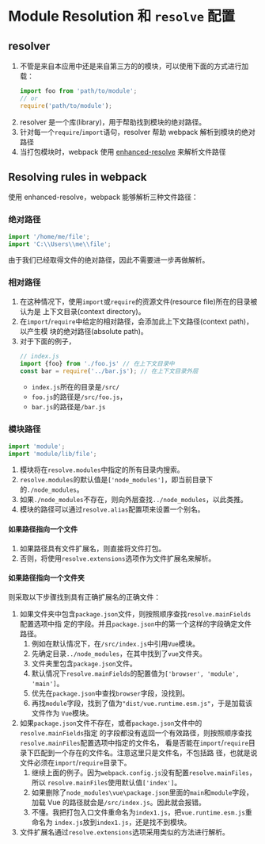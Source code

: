 # Module Resolution 和 `resolve` 配置


## resolver
1. 不管是来自本应用中还是来自第三方的的模块，可以使用下面的方式进行加载：
    ```js
    import foo from 'path/to/module';
    // or
    require('path/to/module');
    ```
2. resolver 是一个库(library)，用于帮助找到模块的绝对路径。
3. 针对每一个`require`/`import`语句，resolver 帮助 webpack 解析到模块的绝对路径
4. 当打包模块时，webpack 使用 [enhanced-resolve](https://github.com/webpack/enhanced-resolve)
来解析文件路径


## Resolving rules in webpack
使用 enhanced-resolve，webpack 能够解析三种文件路径：

### 绝对路径
```js
import '/home/me/file';
import 'C:\\Users\\me\\file';
```
由于我们已经取得文件的绝对路径，因此不需要进一步再做解析。

### 相对路径
1. 在这种情况下，使用`import`或`require`的资源文件(resource file)所在的目录被认为是
上下文目录(context directory)。
2. 在`import`/`require`中给定的相对路径，会添加此上下文路径(context path)，以产生模
块的绝对路径(absolute path)。
3. 对于下面的例子，
    ```js
    // index.js
    import {foo} from './foo.js' // 在上下文目录中
    const bar = require('../bar.js'); // 在上下文目录外层
    ```
    * `index.js`所在的目录是`/src/`
    * `foo.js`的路径是`/src/foo.js`，
    * `bar.js`的路径是`/bar.js`

### 模块路径
```js
import 'module';
import 'module/lib/file';
```
1. 模块将在`resolve.modules`中指定的所有目录内搜索。
2. `resolve.modules`的默认值是`['node_modules']`，即当前目录下的`./node_modules`。
3. 如果`./node_modules`不存在，则向外层查找`../node_modules`，以此类推。
4. 模块的路径可以通过`resolve.alias`配置项来设置一个别名。

#### 如果路径指向一个文件
1. 如果路径具有文件扩展名，则直接将文件打包。
2. 否则，将使用`resolve.extensions`选项作为文件扩展名来解析。

#### 如果路径指向一个文件夹
则采取以下步骤找到具有正确扩展名的正确文件：
1. 如果文件夹中包含`package.json`文件，则按照顺序查找`resolve.mainFields`配置选项中指
定的字段。并且`package.json`中的第一个这样的字段确定文件路径。
    1. 例如在默认情况下，在`/src/index.js`中引用`Vue`模块。
    2. 先确定目录`../node_modules`，在其中找到了`vue`文件夹。
    3. 文件夹里包含`package.json`文件。
    4. 默认情况下`resolve.mainFields`的配置值为`['browser', 'module', 'main']`。
    5. 优先在`package.json`中查找`browser`字段，没找到。
    6. 再找`module`字段，找到了值为`"dist/vue.runtime.esm.js"`，于是加载该文件作为
        `Vue`模块。
2. 如果`package.json`文件不存在，或者`package.json`文件中的`resolve.mainFields`指定
的字段都没有返回一个有效路径，则按照顺序查找`resolve.mainFiles`配置选项中指定的文件名，
看是否能在`import`/`require`目录下匹配到一个存在的文件名。注意这里只是文件名，不包括路
径，也就是说文件必须在`import`/`require`目录下。
    1. 继续上面的例子。因为`webpack.config.js`没有配置`resolve.mainFiles`，所以
    `resolve.mainFiles`使用默认值`['index']`。
    2. 如果删除了`node_modules\vue\package.json`里面的`main`和`module`字段，加载
    Vue 的路径就会是`/src/index.js`。因此就会报错。
    3. 不懂。我把打包入口文件重命名为`index1.js`，把`vue.runtime.esm.js`重命名为
    `index.js`放到`index1.js`，还是找不到模块。
3. 文件扩展名通过`resolve.extensions`选项采用类似的方法进行解析。
